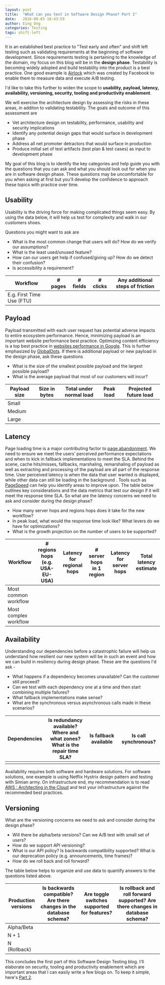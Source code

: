 ```yaml
---
layout: post
title:  "What can you test in Software Design Phase? Part I"
date:   2016-08-03 18:43:59
author: Eing Ong
categories: Testing
tags: shift-left
---
```

It is an established best practice to "Test early and often" and shift left testing such as validating requirements at the beginning of software development. Since requirements testing is pertaining to the knowledge of the domain, my focus on this blog will be in the **design phase**. Testability is becoming widely adopted and build testability into the product is a best practice. One good example is [Airlock](https://code.facebook.com/posts/520580318041111/airlock-facebook-s-mobile-a-b-testing-framework/) which was created by Facebook to enable them to measure data and execute A/B testing.

I'd like to take this further to widen the scope to **usability, payload, latency, availability, versioning, security, tooling and productivity enablement**.

We will exercise the architecture design by assessing the risks in these areas, in additon to validating testability. The goals and outcome of this assessment are

* Vet architecture design on testability, performance, usability and security implications 
* Identify any potential design gaps that would surface in development phase
* Address all net promoter detractors that would surface in production
* Produce initial set of test artifacts (test plan & test cases) as input to development phase

My goal of this blog is to identify the key categories and help guide you with the questions that you can ask and what you should look out for when you are in software design phase. These questions may be uncomfortable for you when asking at first but you'll develop the confidence to approach these topics with practice over time.

<h2>Usability</h2>

Usability is the driving force for making complicated things seem easy. By using the data below, it will help us test for complexity and walk in our customers shoes.

Questions you might want to ask are

* What is the most common change that users will do? How do we verify our assumptions?
* What is the least used/unused feature?
* How can our users get help if confused/giving up? How do we detect their confusion?
* Is accessibility a requirement?

| Workflow | # pages | # fields | # clicks | Any additional steps of friction | 
| -------- | ------- | -------- | -------- | -------------------------------- |
| E.g. First Time Use (FTU) | | | | |


<h2>Payload</h2>

Payload transmitted with each user request has potential adverse impacts to entire ecosystem performance. Hence, minimizing payload is an important website performance best practice. Optimizing content efficiency is a top best practice in [websites performance in Google](https://developers.google.com/web/fundamentals/performance/). This is further emphasized by [GlobalDots](http://www.globaldots.com/googles-web-performance-best-practices-4-minimize-payload-size/). If there is additional payload or new payload in the design phase, ask these questions

* What is the size of the smallest possible payload and the largest possible payload?
* What is the average payload that most of our customers will incur?

| Payload size | Size in bytes | Total under normal load | Peak load | Projected future load | 
| ------------ | ------------- | ----------------------- | --------- | ----------------------|
| Small  | | | | |
| Medium | | | | |
| Large  | | | | |

<h2>Latency</h2>

Page loading time is a major contributing factor to [page abandonment](https://blog.kissmetrics.com/loading-time/). We need to ensure we meet the users’ perceived performance expectations and when to kick in fallback implementations to meet the SLA. Behind the scene, cache hits/misses, fallbacks, marshaling, remarshaling of payload as well as extracting and processing of the payload are all part of the response time. User perceived latency is when the data that user wanted is displayed, while other data can still be loading in the background . Tools such as [PageSpeed](https://developers.google.com/speed/pagespeed/) can help you identify areas to improve upon. The table below outlines key considerations and the data metrics that test our design if it will meet the response time SLA. So what are the latency concerns we need to ask and consider during the design phase?

* How many server hops and regions hops does it take for the new workflow?
* In peak load, what would the response time look like? What levers do we have for optimizations?
* What is the growth projection on the number of users to be supported?

| Workflow | # regions hops (e.g. USA-EU-USA) | Latency for regional hops | # server hops in 1 region | Latency for server hops | Total latency estimate |
| -------- | -------------------------------- | ------------------------- | ------------------------- | ------------------------| ---------------------- |
| Most common workflow  | | | | |
| Most complex workflow | | | | |

<h2>Availability</h2>

Understanding our dependencies before a catastrophic failure will help us understand how resilient our new system will be in such an event and how we can build in resiliency during design phase. These are the questions I'd ask -

* What happens if a dependency becomes unavailable? Can the customer still proceed? 
* Can we test with each dependency one at a time and then start combining multiple failures?
* What fallback implementations make sense?
* What are the synchronous versus asynchronous calls made in these scenarios? 

| Dependencies | Is redundancy available? <br> Where and what zones? <br> What is the repair time SLA? | Is fallback available | Is call synchronous? |
| ------------ | ------------------------------------------------------------------------------------- | --------------------- | -------------------- |
|  | | | | |

Availability requires both software and hardware solutions. 
For software solutions, one example is using Netflix Hystrix design pattern and testing with Simian army. On infrastructure end, my recommendation is to read [AWS : Architecting in the Cloud](https://d0.awsstatic.com/whitepapers/AWS_Cloud_Best_Practices.pdf) and test your infrastructure against the recommeded best practices.

<h2>Versioning</h2>

What are the versioning concerns we need to ask and consider during the design phase?

* Will there be alpha/beta versions? Can we A/B test with small set of users?
* How do we support API versioning?
* What is our API policy? Is backwards compatibility supported? What is our deprecation policy (e.g. announcements, time frames)? 
* How do we roll back and roll forward?

The table below helps to organize and use data to quantify answers to the questions listed above.

| Production versions | Is backwards compatible? <br> Are there changes in the database schema? | Are toggle switches supported for features? | Is rollback and roll forward supported? Are there changes in database schema? |
| ------------ | ------------------------------------------------------------------------------------- | --------------------- | -------------------- |
| Alpha/Beta | | | | |
| N + 1 | | | | |
| N (Rollback) | | | | |

This concludes the first part of this Software Design Testing blog. I'll elaborate on security, tooling and productivity enablement which are important areas that I can easily write a few blogs on. To keep it simple, here's [Part 2](/testing/2016/08/03/WhatCanYouTestAtDesignPhase-Part2/). 
